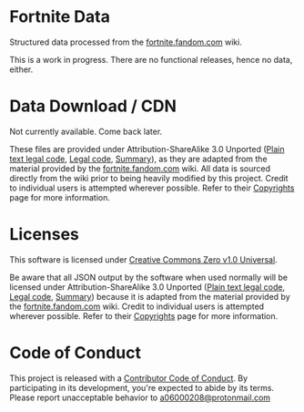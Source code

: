 # Fortnite Data

Structured data processed from the [fortnite.fandom.com](https://fortnite.fandom.com) wiki.

This is a work in progress. There are no functional releases, hence no data, either.

# Data Download / CDN

Not currently available. Come back later.

These files are provided under Attribution-ShareAlike 3.0 Unported ([Plain text legal code](./public/LICENSE), [Legal code](http://creativecommons.org/licenses/by-sa/3.0/legalcode), [Summary](http://creativecommons.org/licenses/by-sa/3.0/)), as they are adapted from the material provided by the [fortnite.fandom.com](https://fortnite.fandom.com) wiki. All data is sourced directly from the wiki prior to being heavily modified by this project. Credit to individual users is attempted wherever possible. Refer to their [Copyrights](https://fortnite.fandom.com/wiki/Fortnite_Wiki:Copyrights) page for more information.

# Licenses

This software is licensed under [Creative Commons Zero v1.0 Universal](./LICENSE).

Be aware that all JSON output by the software when used normally will be licensed under Attribution-ShareAlike 3.0 Unported ([Plain text legal code](./public/LICENSE), [Legal code](http://creativecommons.org/licenses/by-sa/3.0/legalcode), [Summary](http://creativecommons.org/licenses/by-sa/3.0/)) because it is adapted from the material provided by the [fortnite.fandom.com](https://fortnite.fandom.com) wiki. Credit to individual users is attempted wherever possible. Refer to their [Copyrights](https://fortnite.fandom.com/wiki/Fortnite_Wiki:Copyrights) page for more information.

# Code of Conduct

This project is released with a [Contributor Code of Conduct](./github/CODE_OF_CONDUCT.md). By participating in its development, you're expected to abide by its terms. Please report unacceptable behavior to [a06000208@protonmail.com](mailto:a06000208@protonmail.com)
